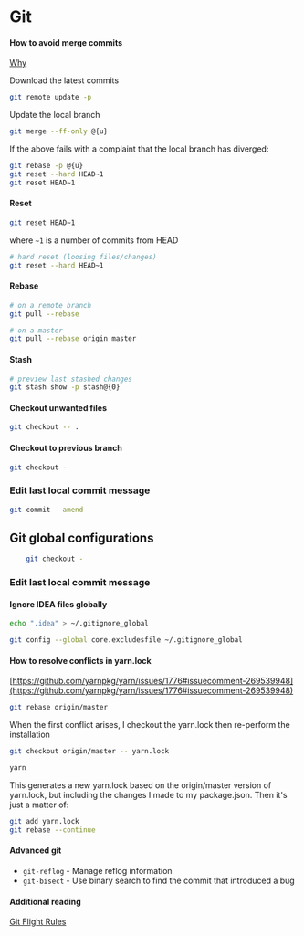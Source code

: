# Git

#### **How to avoid merge commits**

[Why](https://stackoverflow.com/questions/6406762/why-am-i-merging-remote-tracking-branch-origin-develop-into-develop)

Download the latest commits

```bash
git remote update -p
```

Update the local branch

```bash
git merge --ff-only @{u}
```

If the above fails with a complaint that the local branch has diverged:

```bash
git rebase -p @{u}
git reset --hard HEAD~1
git reset HEAD~1
```

#### **Reset**

```bash
git reset HEAD~1
```

where `~1` is a number of commits from HEAD

```bash
# hard reset (loosing files/changes)
git reset --hard HEAD~1
```

#### **Rebase**

```bash
# on a remote branch
git pull --rebase

# on a master
git pull --rebase origin master
```

#### **Stash**

```bash
# preview last stashed changes
git stash show -p stash@{0}
```

#### **Checkout unwanted files**

```bash
git checkout -- .
```

#### **Checkout to previous branch**

```bash
git checkout -
```

### **Edit last local commit message**

```bash
git commit --amend
```

## Git global configurations

```bash
    git checkout -
```

### **Edit last local commit message**
#### **Ignore IDEA files globally**

```bash
echo ".idea" > ~/.gitignore_global

git config --global core.excludesfile ~/.gitignore_global
```

#### **How to resolve conflicts in yarn.lock**

[https://github.com/yarnpkg/yarn/issues/1776#issuecomment-269539948](https://github.com/yarnpkg/yarn/issues/1776#issuecomment-269539948)

```bash
git rebase origin/master
```

When the first conflict arises, I checkout the yarn.lock then re-perform the installation

```bash
git checkout origin/master -- yarn.lock

yarn
```

This generates a new yarn.lock based on the origin/master version of yarn.lock, but including the changes I made to my package.json. Then it's just a matter of:

```bash
git add yarn.lock
git rebase --continue
```

#### **Advanced git**

- `git-reflog` - Manage reflog information
- `git-bisect` - Use binary search to find the commit that introduced a bug

#### **Additional reading**

[Git Flight Rules](https://github.com/k88hudson/git-flight-rules/)
